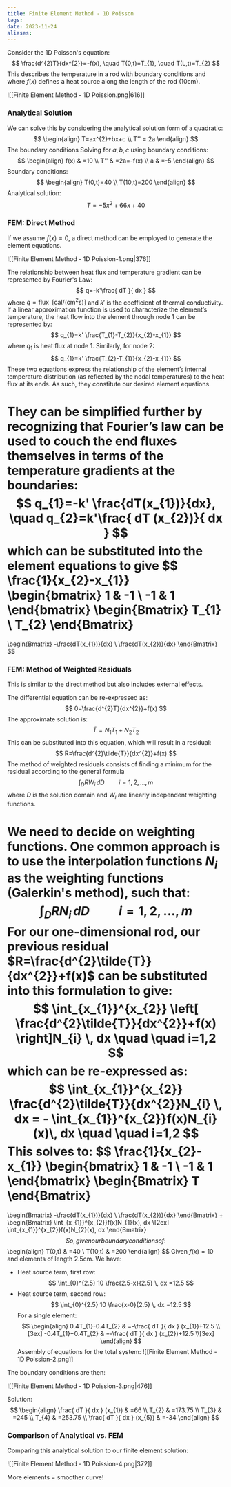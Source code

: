 ```yaml
---
title: Finite Element Method - 1D Poisson
tags: 
date: 2023-11-24
aliases:
---
```

Consider the 1D Poisson's equation:
$$
\frac{d^{2}T}{dx^{2}}=-f(x), \quad T(0,t)=T_{1}, \quad T(L,t)=T_{2}
$$
This describes the temperature in a rod with boundary conditions and where $f(x)$ defines a heat source along the length of the rod (10cm).

![[Finite Element Method - 1D Poission.png|616]]

### Analytical Solution
We can solve this by considering the analytical solution form of a quadratic:
$$
\begin{align}
T=ax^{2}+bx+c \\
T'' = 2a
\end{align}
$$
The boundary conditions
Solving for $a,b,c$ using boundary conditions:
$$
\begin{align}
f(x) & =10 \\
T''  & =2a=-f(x) \\
a & =-5
\end{align}
$$
Boundary conditions:
$$
\begin{align}
T(0,t)=40 \\
T(10,t)=200
\end{align}
$$
Analytical solution:
$$
T=-5x^{2}+66x+40
$$
### FEM: Direct Method
If we assume $f(x)=0$, a direct method can be employed to generate the element equations. 

![[Finite Element Method - 1D Poission-1.png|376]]

The relationship between heat flux and temperature gradient can be represented by Fourier's Law:
$$
q=-k'\frac{ dT }{ dx } 
$$
where $q=\text{flux} \; \; [\text{cal/}(\text{cm}^{2}\text{s})]$ and $k'$ is the coefficient of thermal conductivity. If a linear approximation function is used to characterize the element’s temperature, the heat flow into the element through node 1 can be represented by:
$$
q_{1}=k' \frac{T_{1}-T_{2}}{x_{2}-x_{1}}
$$
where $q_{1}$ is heat flux at node 1. Similarly, for node 2:
$$
q_{1}=k' \frac{T_{2}-T_{1}}{x_{2}-x_{1}}
$$
These two equations express the relationship of the element’s internal temperature distribution (as reflected by the nodal temperatures) to the heat flux at its ends. As such, they constitute our desired element equations. 

They can be simplified further by recognizing that Fourier’s law can be used to couch the end fluxes themselves in terms of the temperature gradients at the boundaries:
$$
q_{1}=-k' \frac{dT(x_{1})}{dx}, \quad q_{2}=k'\frac{ dT (x_{2})}{ dx } 
$$
which can be substituted into the element equations to give
$$
\frac{1}{x_{2}-x_{1}}
\begin{bmatrix}
1 & -1 \\
-1 & 1
\end{bmatrix}
\begin{Bmatrix}
T_{1} \\
T_{2}
\end{Bmatrix}
=
\begin{Bmatrix}
-\frac{dT(x_{1})}{dx} \\
\frac{dT(x_{2})}{dx}
\end{Bmatrix}
$$
### FEM: Method of Weighted Residuals
This is similar to the direct method but also includes external effects.

The differential equation can be re-expressed as:
$$
0=\frac{d^{2}T}{dx^{2}}+f(x)
$$
The approximate solution is:
$$
\tilde{T}=N_{1}T_{1}+N_{2}T_{2}
$$
This can be substituted into this equation, which will result in a residual:
$$
R=\frac{d^{2}\tilde{T}}{dx^{2}}+f(x)
$$
The method of weighted residuals consists of finding a minimum for the residual according to the general formula
$$
\int_{D} RW_{i} \, dD \quad \quad i=1,2,\dots,m 
$$
where $D$ is the solution domain and $W_{i}$ are linearly independent weighting functions.

We need to decide on weighting functions. One common approach is to use the interpolation functions $N_{i}$ as the weighting functions (Galerkin's method), such that:
$$
\int_{D} RN_{i} \, dD \quad \quad i=1,2,\dots,m 
$$
For our one-dimensional rod, our previous residual $R=\frac{d^{2}\tilde{T}}{dx^{2}}+f(x)$ can be substituted into this formulation to give:
$$
\int_{x_{1}}^{x_{2}} \left[ \frac{d^{2}\tilde{T}}{dx^{2}}+f(x) \right]N_{i} \, dx \quad \quad i=1,2 
$$
which can be re-expressed as:
$$
\int_{x_{1}}^{x_{2}} \frac{d^{2}\tilde{T}}{dx^{2}}N_{i} \, dx = - \int_{x_{1}}^{x_{2}}f(x)N_{i}(x)\, dx \quad \quad i=1,2 
$$
This solves to:
$$
\frac{1}{x_{2}-x_{1}}
\begin{bmatrix}
1 & -1 \\
-1 & 1
\end{bmatrix}
\begin{Bmatrix}
T
\end{Bmatrix}
=
\begin{Bmatrix}
-\frac{dT(x_{1})}{dx} \\
\frac{dT(x_{2})}{dx}
\end{Bmatrix}
+
\begin{Bmatrix}
\int_{x_{1}}^{x_{2}}f(x)N_{1}(x)\, dx \\[2ex]
\int_{x_{1}}^{x_{2}}f(x)N_{2}(x)\, dx
\end{Bmatrix}
$$
So, given our boundary conditions of:
$$
\begin{align}
T(0,t) & =40 \\
T(10,t) & =200
\end{align}
$$
Given $f(x)=10$ and elements of length 2.5cm. We have:
- Heat source term, first row:
$$
\int_{0}^{2.5} 10 \frac{2.5-x}{2.5} \, dx =12.5
$$
- Heat source term, second row:
$$
\int_{0}^{2.5} 10 \frac{x-0}{2.5} \, dx =12.5
$$
For a single element:
$$
\begin{align}
0.4T_{1}-0.4T_{2} & =-\frac{ dT }{ dx } (x_{1})+12.5 \\[3ex] 
-0.4T_{1}+0.4T_{2} & =-\frac{ dT }{ dx } (x_{2})+12.5 \\[3ex] 
\end{align}
$$
Assembly of equations for the total system:
![[Finite Element Method - 1D Poission-2.png]]

The boundary conditions are then:

![[Finite Element Method - 1D Poission-3.png|476]]

Solution:
$$
\begin{align}
\frac{ dT }{ dx } (x_{1}) & =66 \\
T_{2} & =173.75 \\
T_{3} & =245 \\
T_{4} & =253.75 \\
\frac{ dT }{ dx } (x_{5}) & =-34
\end{align}
$$

### Comparison of Analytical vs. FEM
Comparing this analytical solution to our finite element solution:

![[Finite Element Method - 1D Poission-4.png|372]]

More elements = smoother curve!